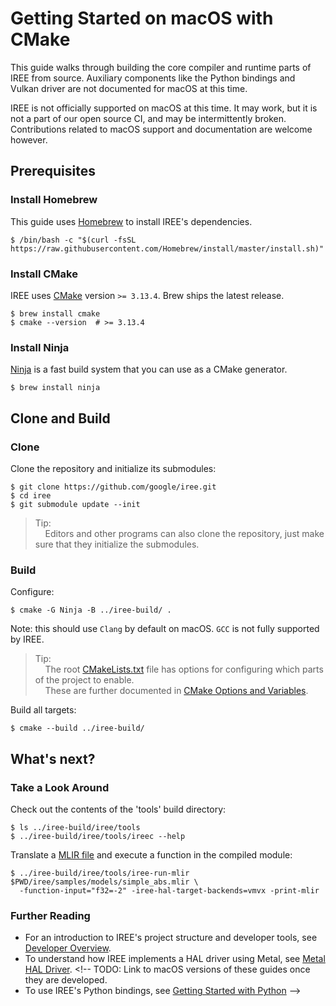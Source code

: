 # Getting Started on macOS with CMake

<!--
Notes to those updating this guide:

    * This document should be __simple__ and cover essential items only.
      Notes for optional components should go in separate files.

    * This document parallels getting_started_linux_cmake.md and
      getting_started_windows_cmake.md
      Please keep them in sync.
-->

This guide walks through building the core compiler and runtime parts of IREE
from source. Auxiliary components like the Python bindings and Vulkan driver are
not documented for macOS at this time.

IREE is not officially supported on macOS at this time. It may work, but it is
not a part of our open source CI, and may be intermittently broken.
Contributions related to macOS support and documentation are welcome however.

## Prerequisites

### Install Homebrew

This guide uses [Homebrew](https://brew.sh/) to install IREE's dependencies.

```shell
$ /bin/bash -c "$(curl -fsSL https://raw.githubusercontent.com/Homebrew/install/master/install.sh)"
```

### Install CMake

IREE uses [CMake](https://cmake.org/) version `>= 3.13.4`. Brew ships the latest
release.

```shell
$ brew install cmake
$ cmake --version  # >= 3.13.4
```

### Install Ninja

[Ninja](https://ninja-build.org/) is a fast build system that you can use as a
CMake generator.

```shell
$ brew install ninja
```

## Clone and Build

### Clone

Clone the repository and initialize its submodules:

```shell
$ git clone https://github.com/google/iree.git
$ cd iree
$ git submodule update --init
```

> Tip:<br>
> &nbsp;&nbsp;&nbsp;&nbsp;Editors and other programs can also clone the
> repository, just make sure that they initialize the submodules.

### Build

Configure:

```shell
$ cmake -G Ninja -B ../iree-build/ .
```

Note: this should use `Clang` by default on macOS. `GCC` is not fully supported
by IREE.

> Tip:<br>
> &nbsp;&nbsp;&nbsp;&nbsp;The root
> [CMakeLists.txt](https://github.com/google/iree/blob/main/CMakeLists.txt)
> file has options for configuring which parts of the project to enable.<br>
> &nbsp;&nbsp;&nbsp;&nbsp;These are further documented in [CMake Options and Variables](cmake_options_and_variables.md).

Build all targets:

```shell
$ cmake --build ../iree-build/
```

## What's next?

### Take a Look Around

Check out the contents of the 'tools' build directory:

```shell
$ ls ../iree-build/iree/tools
$ ../iree-build/iree/tools/ireec --help
```

Translate a
[MLIR file](https://github.com/google/iree/blob/main/iree/samples/models/simple_abs.mlir)
and execute a function in the compiled module:

```shell
$ ../iree-build/iree/tools/iree-run-mlir $PWD/iree/samples/models/simple_abs.mlir \
  -function-input="f32=-2" -iree-hal-target-backends=vmvx -print-mlir
```

### Further Reading

*   For an introduction to IREE's project structure and developer tools, see
    [Developer Overview](../developing_iree/developer_overview.md).
*   To understand how IREE implements a HAL driver using Metal, see
    [Metal HAL Driver](../design_docs/metal_hal_driver.md). <!-- TODO: Link to
    macOS versions of these guides once they are developed.
*   To use IREE's Python bindings, see
    [Getting Started with Python](getting_started_python.md) -->
